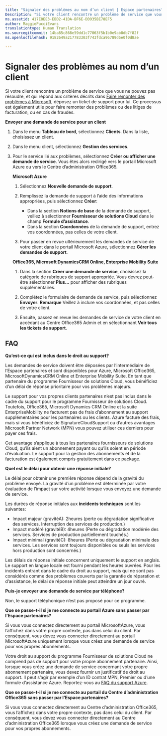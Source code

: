 ```yaml
---
title: "Signaler des problèmes au nom d’un client | Espace partenaires"
Description: "Si votre client rencontre un problème de service que vous ne pouvez pas résoudre et qui répond aux critères décrits dans Faire remonter des problèmes à Microsoft, déposez un ticket de support pour lui."
ms.assetid: 417E8EE3-EBD2-41DA-BF6E-DD935BE78EF5
author: MaggiePucciEvans
translationtype: Human Translation
ms.sourcegitcommit: 14ba85c868e59dd1c77063f5b1b0e9ab8db7f82f
ms.openlocfilehash: 9182649a217783303f743fdca96789d6e0f0d8ae

---
```


# Signaler des problèmes au nom d’un client


Si votre client rencontre un problème de service que vous ne pouvez pas résoudre, et qui répond aux critères décrits dans [Faire remonter des problèmes à Microsoft](escalate-problems-to-microsoft.md), déposez un ticket de support pour lui. Ce processus est également utile pour faire remonter des problèmes ou des litiges de facturation, ou en cas de fraudes.

**Envoyer une demande de service pour un client**

1.  Dans le menu **Tableau de bord**, sélectionnez **Clients**. Dans la liste, choisissez un client.

2.  Dans le menu client, sélectionnez **Gestion des services**.

3.  Pour le service lié aux problèmes, sélectionnez **Créer ou afficher une demande de service**. Vous êtes alors redirigé vers le portail Microsoft Azure ou vers le Centre d’administration Office365.

    **Microsoft Azure**

    1.  Sélectionnez **Nouvelle demande de support**.
    2.  Remplissez la demande de support à l’aide des informations appropriées, puis sélectionnez **Créer**:
        -   Dans la section **Notions de base** de la demande de support, veillez à sélectionner **Fournisseur de solutions Cloud** dans le champ **Formule d’assistance**.
        -   Dans la section **Coordonnées** de la demande de support, entrez vos coordonnées, pas celles de votre client.

    3.  Pour passer en revue ultérieurement les demandes de service de votre client dans le portail Microsoft Azure, sélectionnez **Gérer les demandes de support**.

    **Office365, Microsoft DynamicsCRM Online, Enterprise Mobility Suite**

    1.  Dans la section **Créer une demande de service**, choisissez la catégorie de rubriques de support appropriée. Vous devrez peut-être sélectionner **Plus...** pour afficher des rubriques supplémentaires.
    2.  Complétez le formulaire de demande de service, puis sélectionnez **Envoyer**.
        **Remarque** Veillez à inclure vos coordonnées, et pas celles de votre client.

         

    3.  Ensuite, passez en revue les demandes de service de votre client en accédant au Centre Office365 Admin et en sélectionnant **Voir tous les tickets de support**.

## FAQ


**Qu’est-ce qui est inclus dans le droit au support?**

Les demandes de service doivent être déposées par l’intermédiaire de l’Espace partenaires et sont disponibles pour Azure, Microsoft Office365, MicrosoftDynamicsCRM Online et Enterprise Mobility Suite. En tant que partenaire du programme Fournisseur de solutions Cloud, vous bénéficiez d’un délai de réponse prioritaire pour vos problèmes majeurs.

Le support pour vos propres clients partenaires n’est pas inclus dans le cadre du support pour le programme Fournisseur de solutions Cloud. Toutefois, Office365, Microsoft Dynamics CRM Online et la suite EnterpriseMobility ne facturent pas de frais d’abonnement au support supplémentaires pour les partenaires ou les clients. Azure facture des frais, mais si vous bénéficiez de SignatureCloudSupport ou d’autres avantages Microsoft Partner Network (MPN) vous pouvez utiliser ces derniers pour payer ces frais.

Cet avantage s’applique à tous les partenaires fournisseurs de solutions Cloud, qu’ils aient un abonnement payant ou qu’ils soient en période d’évaluation. Le support pour la gestion des abonnements et de la facturation est également compris gratuitement dans ce package.

**Quel est le délai pour obtenir une réponse initiale?**

Le délai pour obtenir une première réponse dépend de la gravité du problème envoyé. La gravité d’un problème est déterminée par votre évaluation de l’impact sur votre activité lorsque vous envoyez une demande de service.

Les durées de réponse initiales aux **incidents techniques** sont les suivantes:

-   Impact majeur (gravitéA): 2heures (perte ou dégradation significative des services. Interruption des services de production.)
-   Impact modéré (gravitéB): 4heures (Perte ou dégradation modérée des services. Services de production partiellement touchés.)
-   Impact minimal (gravitéC): 8heures (Perte ou dégradation minimale des services. Les services sont toujours disponibles ou seuls les services hors production sont concernés.)

Les délais de réponse initiale concernent uniquement le support en anglais. Le support en langue locale est fourni pendant les heures ouvrées.
Pour les incidents entrant dans le cadre du droit au support, mais qui ne sont pas considérés comme des problèmes couverts par la garantie de réparation et d’assistance, le délai de réponse initiale peut atteindre un jour ouvré.

**Puis-je envoyer une demande de service par téléphone?**

Non, le support téléphonique n’est pas proposé pour ce programme.

**Que se passe-t-il si je me connecte au portail Azure sans passer par l’Espace partenaires?**

Si vous vous connectez directement au portail MicrosoftAzure, vous l’affichez dans votre propre contexte, pas dans celui du client. Par conséquent, vous devez vous connecter directement au portail MicrosoftAzure uniquement lorsque vous créez une demande de service pour vos propres abonnements.

Votre droit au support du programme Fournisseur de solutions Cloud ne comprend pas de support pour votre propre abonnement partenaire. Ainsi, lorsque vous créez une demande de service concernant votre propre abonnement partenaire, vous devez fournir un justificatif de droit au support. Il peut s’agir par exemple d’un ID contrat MPN, Premier ou d’une formule d’assistance Azure. Reportez-vous au [FAQ du support Azure](http://go.microsoft.com/fwlink/?LinkId=717532).

**Que se passe-t-il si je me connecte au portail du Centre d’administration Office365 sans passer par l’Espace partenaires?**

Si vous vous connectez directement au Centre d’administration Office365, vous l’affichez dans votre propre contexte, pas dans celui du client. Par conséquent, vous devez vous connecter directement au Centre d’administration Office365 lorsque vous créez une demande de service pour vos propres abonnements.

 

 






<!--HONumber=Nov16_HO4-->


